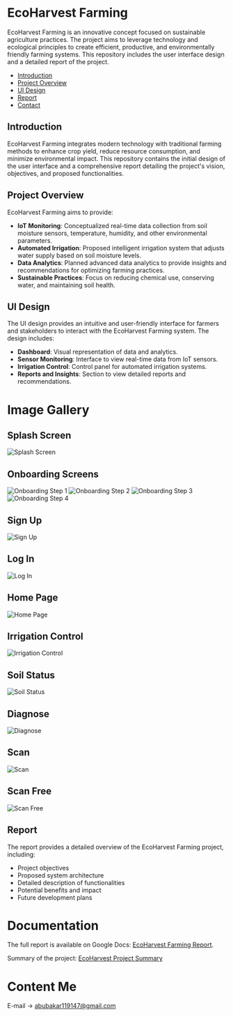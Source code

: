# EcoHarvest Farming

EcoHarvest Farming is an innovative concept focused on sustainable agriculture practices. The project aims to leverage technology and ecological principles to create efficient, productive, and environmentally friendly farming systems. This repository includes the user interface design and a detailed report of the project.

- [Introduction](#introduction)
- [Project Overview](#project-overview)
- [UI Design](#ui-design)
- [Report](#report)
- [Contact](#contact)

## Introduction

EcoHarvest Farming integrates modern technology with traditional farming methods to enhance crop yield, reduce resource consumption, and minimize environmental impact. This repository contains the initial design of the user interface and a comprehensive report detailing the project's vision, objectives, and proposed functionalities.

## Project Overview

EcoHarvest Farming aims to provide:
- **IoT Monitoring**: Conceptualized real-time data collection from soil moisture sensors, temperature, humidity, and other environmental parameters.
- **Automated Irrigation**: Proposed intelligent irrigation system that adjusts water supply based on soil moisture levels.
- **Data Analytics**: Planned advanced data analytics to provide insights and recommendations for optimizing farming practices.
- **Sustainable Practices**: Focus on reducing chemical use, conserving water, and maintaining soil health.

## UI Design

The UI design provides an intuitive and user-friendly interface for farmers and stakeholders to interact with the EcoHarvest Farming system. The design includes:
- **Dashboard**: Visual representation of data and analytics.
- **Sensor Monitoring**: Interface to view real-time data from IoT sensors.
- **Irrigation Control**: Control panel for automated irrigation systems.
- **Reports and Insights**: Section to view detailed reports and recommendations.

# Image Gallery

## Splash Screen
![Splash Screen](https://github.com/your-username/your-repository-name/blob/main/01_Splash_Screen.png)

## Onboarding Screens
![Onboarding Step 1](https://github.com/your-username/your-repository-name/blob/main/02_On_Boarding_01.png)
![Onboarding Step 2](https://github.com/your-username/your-repository-name/blob/main/03_On_Boarding_02.png)
![Onboarding Step 3](https://github.com/your-username/your-repository-name/blob/main/04_On_Boarding_03.png)
![Onboarding Step 4](https://github.com/your-username/your-repository-name/blob/main/05_On_Boarding_04.png)

## Sign Up
![Sign Up](https://github.com/your-username/your-repository-name/blob/main/06_Sign_Up.png)

## Log In
![Log In](https://github.com/your-username/your-repository-name/blob/main/07_Log_In.png)

## Home Page
![Home Page](https://github.com/your-username/your-repository-name/blob/main/08_Home_Page.png)

## Irrigation Control
![Irrigation Control](https://github.com/your-username/your-repository-name/blob/main/09_Irrigation_Control.png)

## Soil Status
![Soil Status](https://github.com/your-username/your-repository-name/blob/main/10_Soil_Status.png)

## Diagnose
![Diagnose](https://github.com/your-username/your-repository-name/blob/main/11_Diagnose.png)

## Scan
![Scan](https://github.com/your-username/your-repository-name/blob/main/12_Scan.png)

## Scan Free
![Scan Free](https://github.com/your-username/your-repository-name/blob/main/13_Scan_Free.png)



## Report

The report provides a detailed overview of the EcoHarvest Farming project, including:
- Project objectives
- Proposed system architecture
- Detailed description of functionalities
- Potential benefits and impact
- Future development plans
  
# Documentation

The full report is available on Google Docs: [EcoHarvest Farming Report](https://docs.google.com/document/d/1B6Ge0sEQKQ7JgH7oRln_49Ux5KWM3S7mWLjpsfN9UB0/edit).

Summary of the project: [EcoHarvest Project Summary](https://docs.google.com/document/d/1_t0m4mtW7u8PGohwNSuIj9B26pXwm7HH2A69o-APxhk/edit#heading=h.6jynaot9cbnq)


# Content Me
E-mail -> abubakar119147@gmail.com


